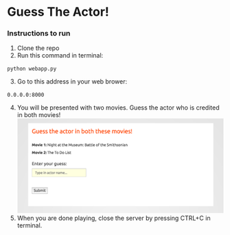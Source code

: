 # Guess The Actor!

### Instructions to run
1. Clone the repo
2. Run this command in terminal:  
  ```
  python webapp.py
  ```
3. Go to this address in your web brower:  
  ```
  0.0.0.0:8000
  ```
4. You will be presented with two movies. Guess the actor who is credited in both movies!  
  ![image](images/SampleUI.png)
5. When you are done playing, close the server by pressing CTRL+C in terminal.
